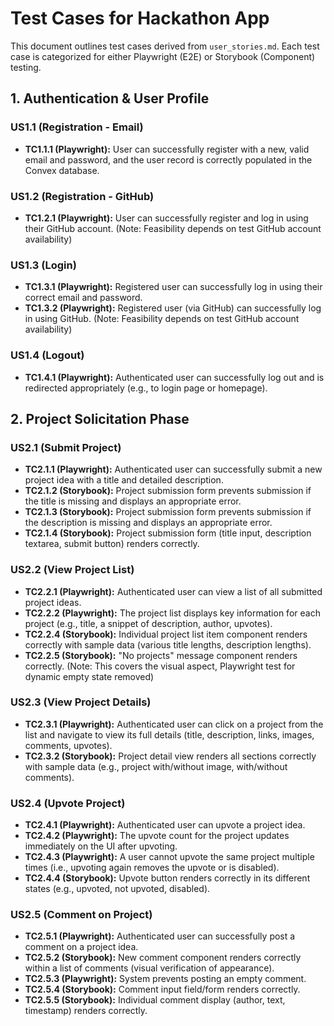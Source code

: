 # Test Cases for Hackathon App

This document outlines test cases derived from `user_stories.md`. Each test case is categorized for either Playwright (E2E) or Storybook (Component) testing.

## 1. Authentication & User Profile

### US1.1 (Registration - Email)

- **TC1.1.1 (Playwright):** User can successfully register with a new, valid email and password, and the user record is correctly populated in the Convex database.

### US1.2 (Registration - GitHub)

- **TC1.2.1 (Playwright):** User can successfully register and log in using their GitHub account. (Note: Feasibility depends on test GitHub account availability)

### US1.3 (Login)

- **TC1.3.1 (Playwright):** Registered user can successfully log in using their correct email and password.
- **TC1.3.2 (Playwright):** Registered user (via GitHub) can successfully log in using GitHub. (Note: Feasibility depends on test GitHub account availability)

### US1.4 (Logout)

- **TC1.4.1 (Playwright):** Authenticated user can successfully log out and is redirected appropriately (e.g., to login page or homepage).

## 2. Project Solicitation Phase

### US2.1 (Submit Project)

- **TC2.1.1 (Playwright):** Authenticated user can successfully submit a new project idea with a title and detailed description.
- **TC2.1.2 (Storybook):** Project submission form prevents submission if the title is missing and displays an appropriate error.
- **TC2.1.3 (Storybook):** Project submission form prevents submission if the description is missing and displays an appropriate error.
- **TC2.1.4 (Storybook):** Project submission form (title input, description textarea, submit button) renders correctly.

### US2.2 (View Project List)

- **TC2.2.1 (Playwright):** Authenticated user can view a list of all submitted project ideas.
- **TC2.2.2 (Playwright):** The project list displays key information for each project (e.g., title, a snippet of description, author, upvotes).
- **TC2.2.4 (Storybook):** Individual project list item component renders correctly with sample data (various title lengths, description lengths).
- **TC2.2.5 (Storybook):** "No projects" message component renders correctly. (Note: This covers the visual aspect, Playwright test for dynamic empty state removed)

### US2.3 (View Project Details)

- **TC2.3.1 (Playwright):** Authenticated user can click on a project from the list and navigate to view its full details (title, description, links, images, comments, upvotes).
- **TC2.3.2 (Storybook):** Project detail view renders all sections correctly with sample data (e.g., project with/without image, with/without comments).

### US2.4 (Upvote Project)

- **TC2.4.1 (Playwright):** Authenticated user can upvote a project idea.
- **TC2.4.2 (Playwright):** The upvote count for the project updates immediately on the UI after upvoting.
- **TC2.4.3 (Playwright):** A user cannot upvote the same project multiple times (i.e., upvoting again removes the upvote or is disabled).
- **TC2.4.4 (Storybook):** Upvote button renders correctly in its different states (e.g., upvoted, not upvoted, disabled).

### US2.5 (Comment on Project)

- **TC2.5.1 (Playwright):** Authenticated user can successfully post a comment on a project idea.
- **TC2.5.2 (Storybook):** New comment component renders correctly within a list of comments (visual verification of appearance).
- **TC2.5.3 (Playwright):** System prevents posting an empty comment.
- **TC2.5.4 (Storybook):** Comment input field/form renders correctly.
- **TC2.5.5 (Storybook):** Individual comment display (author, text, timestamp) renders correctly.
